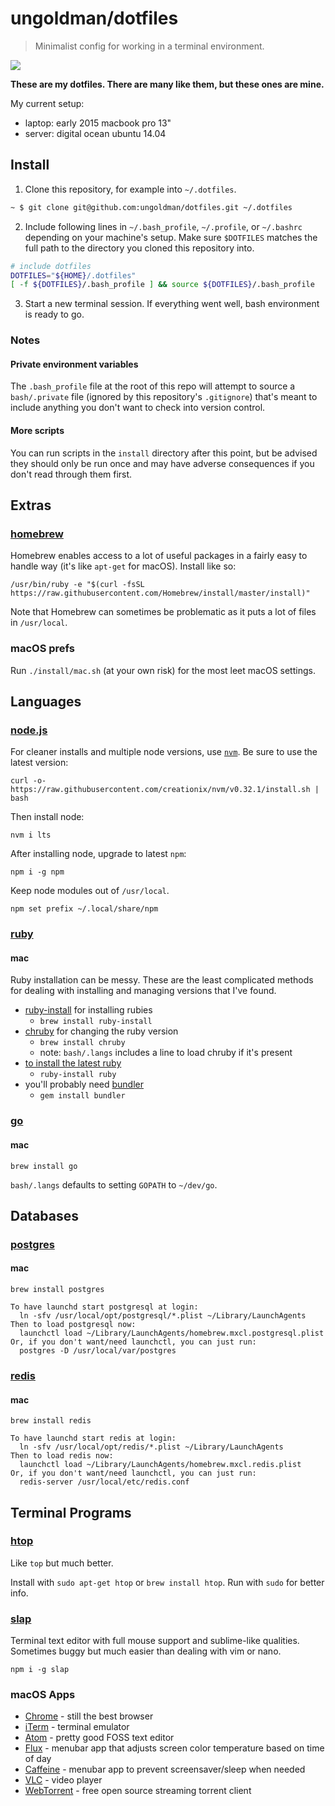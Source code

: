 # ungoldman/dotfiles

> Minimalist config for working in a terminal environment.

![](https://49.media.tumblr.com/8037b4adc4528f816a87eab93bbb1805/tumblr_np8i3bXp5g1qzdg48o1_500.gif)

**These are my dotfiles. There are many like them, but these ones are mine.**

My current setup:

- laptop: early 2015 macbook pro 13"
- server: digital ocean ubuntu 14.04

## Install

1. Clone this repository, for example into `~/.dotfiles`.

```sh
~ $ git clone git@github.com:ungoldman/dotfiles.git ~/.dotfiles
```

2. Include following lines in `~/.bash_profile`, `~/.profile`, or `~/.bashrc` depending on your machine's setup. Make sure `$DOTFILES` matches the full path to the directory you cloned this repository into.

```sh
# include dotfiles
DOTFILES="${HOME}/.dotfiles"
[ -f ${DOTFILES}/.bash_profile ] && source ${DOTFILES}/.bash_profile
```

3. Start a new terminal session. If everything went well, bash environment is ready to go.

### Notes

#### Private environment variables

The `.bash_profile` file at the root of this repo will attempt to source a `bash/.private` file (ignored by this repository's `.gitignore`) that's meant to include anything you don't want to check into version control.

#### More scripts

You can run scripts in the `install` directory after this point, but be advised they should only be run once and may have adverse consequences if you don't read through them first.

## Extras

### [homebrew](http://brew.sh)

Homebrew enables access to a lot of useful packages in a fairly easy to handle way (it's like `apt-get` for macOS). Install like so:

```
/usr/bin/ruby -e "$(curl -fsSL https://raw.githubusercontent.com/Homebrew/install/master/install)"
```

Note that Homebrew can sometimes be problematic as it puts a lot of files in `/usr/local`.

### macOS prefs

Run `./install/mac.sh` (at your own risk) for the most leet macOS settings.

## Languages

### [node.js](http://nodejs.org)

For cleaner installs and multiple node versions, use [`nvm`](https://github.com/creationix/nvm). Be sure to use the latest version:

```
curl -o- https://raw.githubusercontent.com/creationix/nvm/v0.32.1/install.sh | bash
```

Then install node:

```
nvm i lts
```

After installing node, upgrade to latest `npm`:

```
npm i -g npm
```

Keep node modules out of `/usr/local`.

```
npm set prefix ~/.local/share/npm
```

### [ruby](https://www.ruby-lang.org)

#### mac

Ruby installation can be messy. These are the least complicated methods for dealing with installing and managing versions that I've found.

- [ruby-install](https://github.com/postmodern/ruby-install) for installing rubies
  - `brew install ruby-install`
- [chruby](https://github.com/postmodern/chruby) for changing the ruby version
  - `brew install chruby`
  - note: `bash/.langs` includes a line to load chruby if it's present
- [to install the latest ruby](https://github.com/postmodern/ruby-install#synopsis)
  - `ruby-install ruby`
- you'll probably need [bundler](http://gembundler.com)
  - `gem install bundler`

### [go](https://golang.org)

#### mac

```
brew install go
```

`bash/.langs` defaults to setting `GOPATH` to `~/dev/go`.

## Databases

### [postgres](http://www.postgresql.org/)

#### mac

```
brew install postgres
```

```
To have launchd start postgresql at login:
  ln -sfv /usr/local/opt/postgresql/*.plist ~/Library/LaunchAgents
Then to load postgresql now:
  launchctl load ~/Library/LaunchAgents/homebrew.mxcl.postgresql.plist
Or, if you don't want/need launchctl, you can just run:
  postgres -D /usr/local/var/postgres
```

### [redis](http://redis.io/)

#### mac

```
brew install redis
```

```
To have launchd start redis at login:
  ln -sfv /usr/local/opt/redis/*.plist ~/Library/LaunchAgents
Then to load redis now:
  launchctl load ~/Library/LaunchAgents/homebrew.mxcl.redis.plist
Or, if you don't want/need launchctl, you can just run:
  redis-server /usr/local/etc/redis.conf
```

## Terminal Programs

### [htop](http://hisham.hm/htop/)

Like `top` but much better.

Install with `sudo apt-get htop` or `brew install htop`. Run with `sudo` for better info.

### [slap](https://github.com/slap-editor/slap)

Terminal text editor with full mouse support and sublime-like qualities. Sometimes buggy but much easier than dealing with vim or nano.

```
npm i -g slap
```

### macOS Apps

- [Chrome](https://www.google.com/chrome/) - still the best browser
- [iTerm](https://www.iterm2.com/downloads.html) - terminal emulator
- [Atom](https://atom.io) - pretty good FOSS text editor
- [Flux](https://justgetflux.com/) - menubar app that adjusts screen color temperature based on time of day
- [Caffeine](http://lightheadsw.com/caffeine/) - menubar app to prevent screensaver/sleep when needed
- [VLC](http://www.videolan.org/vlc/download-macosx.html) - video player
- [WebTorrent](https://webtorrent.io/desktop/) - free open source streaming torrent client
